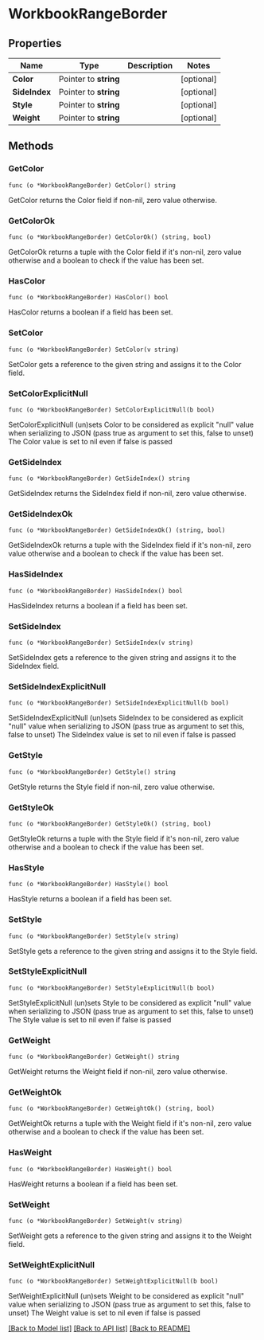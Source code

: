 # WorkbookRangeBorder

## Properties

Name | Type | Description | Notes
------------ | ------------- | ------------- | -------------
**Color** | Pointer to **string** |  | [optional] 
**SideIndex** | Pointer to **string** |  | [optional] 
**Style** | Pointer to **string** |  | [optional] 
**Weight** | Pointer to **string** |  | [optional] 

## Methods

### GetColor

`func (o *WorkbookRangeBorder) GetColor() string`

GetColor returns the Color field if non-nil, zero value otherwise.

### GetColorOk

`func (o *WorkbookRangeBorder) GetColorOk() (string, bool)`

GetColorOk returns a tuple with the Color field if it's non-nil, zero value otherwise
and a boolean to check if the value has been set.

### HasColor

`func (o *WorkbookRangeBorder) HasColor() bool`

HasColor returns a boolean if a field has been set.

### SetColor

`func (o *WorkbookRangeBorder) SetColor(v string)`

SetColor gets a reference to the given string and assigns it to the Color field.

### SetColorExplicitNull

`func (o *WorkbookRangeBorder) SetColorExplicitNull(b bool)`

SetColorExplicitNull (un)sets Color to be considered as explicit "null" value
when serializing to JSON (pass true as argument to set this, false to unset)
The Color value is set to nil even if false is passed
### GetSideIndex

`func (o *WorkbookRangeBorder) GetSideIndex() string`

GetSideIndex returns the SideIndex field if non-nil, zero value otherwise.

### GetSideIndexOk

`func (o *WorkbookRangeBorder) GetSideIndexOk() (string, bool)`

GetSideIndexOk returns a tuple with the SideIndex field if it's non-nil, zero value otherwise
and a boolean to check if the value has been set.

### HasSideIndex

`func (o *WorkbookRangeBorder) HasSideIndex() bool`

HasSideIndex returns a boolean if a field has been set.

### SetSideIndex

`func (o *WorkbookRangeBorder) SetSideIndex(v string)`

SetSideIndex gets a reference to the given string and assigns it to the SideIndex field.

### SetSideIndexExplicitNull

`func (o *WorkbookRangeBorder) SetSideIndexExplicitNull(b bool)`

SetSideIndexExplicitNull (un)sets SideIndex to be considered as explicit "null" value
when serializing to JSON (pass true as argument to set this, false to unset)
The SideIndex value is set to nil even if false is passed
### GetStyle

`func (o *WorkbookRangeBorder) GetStyle() string`

GetStyle returns the Style field if non-nil, zero value otherwise.

### GetStyleOk

`func (o *WorkbookRangeBorder) GetStyleOk() (string, bool)`

GetStyleOk returns a tuple with the Style field if it's non-nil, zero value otherwise
and a boolean to check if the value has been set.

### HasStyle

`func (o *WorkbookRangeBorder) HasStyle() bool`

HasStyle returns a boolean if a field has been set.

### SetStyle

`func (o *WorkbookRangeBorder) SetStyle(v string)`

SetStyle gets a reference to the given string and assigns it to the Style field.

### SetStyleExplicitNull

`func (o *WorkbookRangeBorder) SetStyleExplicitNull(b bool)`

SetStyleExplicitNull (un)sets Style to be considered as explicit "null" value
when serializing to JSON (pass true as argument to set this, false to unset)
The Style value is set to nil even if false is passed
### GetWeight

`func (o *WorkbookRangeBorder) GetWeight() string`

GetWeight returns the Weight field if non-nil, zero value otherwise.

### GetWeightOk

`func (o *WorkbookRangeBorder) GetWeightOk() (string, bool)`

GetWeightOk returns a tuple with the Weight field if it's non-nil, zero value otherwise
and a boolean to check if the value has been set.

### HasWeight

`func (o *WorkbookRangeBorder) HasWeight() bool`

HasWeight returns a boolean if a field has been set.

### SetWeight

`func (o *WorkbookRangeBorder) SetWeight(v string)`

SetWeight gets a reference to the given string and assigns it to the Weight field.

### SetWeightExplicitNull

`func (o *WorkbookRangeBorder) SetWeightExplicitNull(b bool)`

SetWeightExplicitNull (un)sets Weight to be considered as explicit "null" value
when serializing to JSON (pass true as argument to set this, false to unset)
The Weight value is set to nil even if false is passed

[[Back to Model list]](../README.md#documentation-for-models) [[Back to API list]](../README.md#documentation-for-api-endpoints) [[Back to README]](../README.md)


